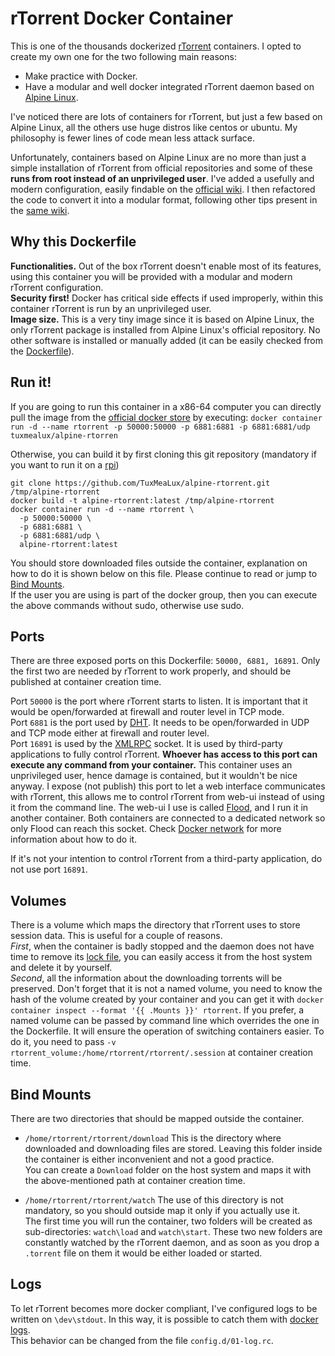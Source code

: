 # rTorrent Docker Container

This is one of the thousands dockerized [rTorrent](https://github.com/rakshasa/rtorrent) containers. I opted to create my own one for the two following main reasons:

 - Make practice with Docker.
 - Have a modular and well docker integrated rTorrent daemon based on [Alpine Linux](https://alpinelinux.org/).

I've noticed there are lots of containers for rTorrent, but just a few based on Alpine Linux, all the others use huge distros like centos or ubuntu. My philosophy is fewer lines of code mean less attack surface.

Unfortunately, containers based on Alpine Linux are no more than just a simple installation of rTorrent from official repositories and some of these **runs from root instead of an unprivileged user**. I've added a usefully and modern configuration, easily findable on the [official wiki](https://github.com/rakshasa/rtorrent/wiki/CONFIG-Template). I then refactored the code to convert it into a modular format, following other tips present in the [same wiki](https://rtorrent-docs.readthedocs.io/en/latest/cookbook.html#config-template-deconstructed).

## Why this Dockerfile

**Functionalities.** Out of the box rTorrent doesn't enable most of its features, using this container you will be provided with a modular and modern rTorrent configuration.  
**Security first!** Docker has critical side effects if used improperly, within this container rTorrent is run by an unprivileged user.  
**Image size.** This is a very tiny image since it is based on Alpine Linux, the only rTorrent package is installed from Alpine Linux's official repository. No other software is installed or manually added (it can be easily checked from the [Dockerfile](Dockerfile)).

## Run it!

If you are going to run this container in a x86-64 computer you can directly pull the image from the [official docker store](https://store.docker.com/community/images/tuxmealux/alpine-rtorrent) by executing: ```docker container run -d --name rtorrent -p 50000:50000 -p 6881:6881 -p 6881:6881/udp tuxmealux/alpine-rtorren```

Otherwise, you can build it by first cloning this git repository (mandatory if you want to run it on a [rpi](https://en.wikipedia.org/wiki/Raspberry_Pi, 'Raspberry PI'))

```
git clone https://github.com/TuxMeaLux/alpine-rtorrent.git /tmp/alpine-rtorrent
docker build -t alpine-rtorrent:latest /tmp/alpine-rtorrent
docker container run -d --name rtorrent \
  -p 50000:50000 \
  -p 6881:6881 \
  -p 6881:6881/udp \
  alpine-rtorrent:latest
```

You should store downloaded files outside the container, explanation on how to do it is shown below on this file. Please continue to read or jump to [Bind Mounts](#BindMounts).  
If the user you are using is part of the docker group, then you can execute the above commands without sudo, otherwise use sudo.

## Ports

There are three exposed ports on this Dockerfile: ```50000, 6881, 16891```. Only the first two are needed by rTorrent to work properly, and should be published at container creation time.

Port ```50000``` is the port where rTorrent starts to listen. It is important that it would be open/forwarded at firewall and router level in TCP mode.  
Port ```6881``` is the port used by [DHT](https://en.wikipedia.org/wiki/Distributed_hash_table, 'Distributed Hash Table'). It needs to be open/forwarded in UDP and TCP mode either at firewall and router level.  
Port ```16891``` is used by the [XMLRPC](https://en.wikipedia.org/wiki/XML-RPC) socket. It is used by third-party applications to fully control rTorrent. **Whoever has access to this port can execute any command from your container.** This container uses an unprivileged user, hence damage is contained, but it wouldn't be nice anyway. I expose (not publish) this port to let a web interface communicates with rTorrent, this allows me to control rTorrent from web-ui instead of using it from the command line. 
The web-ui I use is called [Flood](https://github.com/jfurrow/flood), and I run it in another container. Both containers are connected to a dedicated network so only Flood can reach this socket. Check [Docker network](https://docs.docker.com/engine/reference/commandline/network/) for more information about how to do it.  

If it's not your intention to control rTorrent from a third-party application, do not use port ```16891```.

## Volumes

There is a volume which maps the directory that rTorrent uses to store session data.
This is useful for a couple of reasons.  
*First*, when the container is badly stopped and the daemon does not have time to remove its [lock file](https://en.wikipedia.org/wiki/File_locking), you can easily access it from the host system and delete it by yourself.  
*Second*, all the information about the downloading torrents will be preserved. Don't forget that it is not a named volume, you need to know the hash of the volume created by your container and you can get it with ```docker container inspect --format '{{ .Mounts }}' rtorrent```. If you prefer, a named volume can be passed by command line which overrides the one in the Dockerfile. It will ensure the operation of switching containers easier. To do it, you need to pass ```-v rtorrent_volume:/home/rtorrent/rtorrent/.session``` at container creation time.

## Bind Mounts

There are two directories that should be mapped outside the container.
 - ```/home/rtorrent/rtorrent/download```
   This is the directory where downloaded and downloading files are stored. Leaving this folder inside the container is either inconvenient and not a good practice.  
   You can create a ```Download``` folder on the host system and maps it with the above-mentioned path at container creation time.
   
 - ```/home/rtorrent/rtorrent/watch```
   The use of this directory is not mandatory, so you should outside map it only if you actually use it.  
   The first time you will run the container, two folders will be created as sub-directories: ```watch\load``` and ```watch\start```. These two new folders are constantly watched by the rTorrent daemon, and as soon as you drop a ```.torrent``` file on them it would be either loaded or started.

## Logs

To let rTorrent becomes more docker compliant, I've configured logs to be written on ```\dev\stdout```. In this way, it is possible to catch them with [docker logs](https://docs.docker.com/engine/reference/commandline/logs/).  
This behavior can be changed from the file ```config.d/01-log.rc```.
